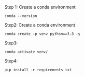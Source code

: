 Step 1: Create a conda environment
```
conda --version
```



Step2: Create  a conda environment
```
conda create -p venv python==3.8 -y
```



Step3:
```
conda activate venv/
```



Step4:
```
pip install -r requirements.txt